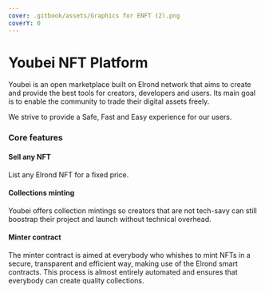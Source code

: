 ```yaml
---
cover: .gitbook/assets/Graphics for ENFT (2).png
coverY: 0
---
```


# Youbei NFT Platform

Youbei is an open marketplace built on Elrond network that aims to create and provide the best tools for creators, developers and users. Its main goal is to enable the community to trade their digital assets freely.&#x20;

We strive to provide a Safe, Fast and Easy experience for our users.

### Core features

#### Sell any NFT

List any Elrond NFT for a fixed price.&#x20;

#### Collections minting

Youbei offers collection mintings so creators that are not tech-savy can still boostrap their project and launch without technical overhead.

#### Minter contract

The minter contract is aimed at everybody who whishes to mint NFTs in a secure, transparent and efficient way, making use of the Elrond smart contracts. This process is almost entirely automated and ensures that everybody can create quality collections.
